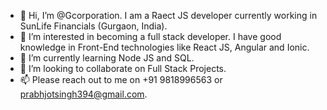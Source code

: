 - 👋 Hi, I’m @Gcorporation. I am a Raect JS developer currently working in SunLife Financials (Gurgaon, India).
- 👀 I’m interested in becoming a full stack developer. I have good knowledge in Front-End technologies like React JS, Angular and Ionic.
- 🌱 I’m currently learning Node JS and SQL.
- 💞️ I’m looking to collaborate on Full Stack Projects.
- 📫 Please reach out to me on +91 9818996563 or prabhjotsingh394@gmail.com.

<!---
Gcorporation/Gcorporation is a ✨ special ✨ repository because its `README.md` (this file) appears on your GitHub profile.
You can click the Preview link to take a look at your changes.
--->
